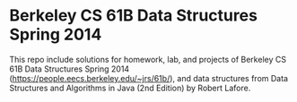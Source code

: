 # Berkeley CS 61B Data Structures Spring 2014

This repo include solutions for homework, lab, and projects of Berkeley CS 61B Data Structures Spring 2014 (https://people.eecs.berkeley.edu/~jrs/61b/),
and data structures from Data Structures and Algorithms in Java (2nd Edition) by Robert Lafore.